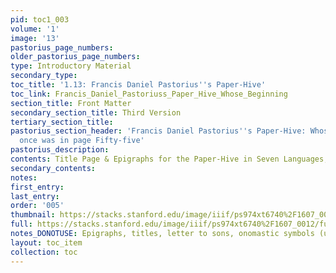 ```yaml
---
pid: toc1_003
volume: '1'
image: '13'
pastorius_page_numbers: 
older_pastorius_page_numbers: 
type: Introductory Material
secondary_type: 
toc_title: '1.13: Francis Daniel Pastorius''s Paper-Hive'
toc_link: Francis_Daniel_Pastoriuss_Paper_Hive_Whose_Beginning
section_title: Front Matter
secondary_section_title: Third Version
tertiary_section_title: 
pastorius_section_header: 'Francis Daniel Pastorius''s Paper-Hive: Whose Beginning
  once was in page Fifty-five'
pastorius_description: 
contents: Title Page & Epigraphs for the Paper-Hive in Seven Languages, pt. 1
secondary_contents: 
notes: 
first_entry: 
last_entry: 
order: '005'
thumbnail: https://stacks.stanford.edu/image/iiif/ps974xt6740%2F1607_0012/full/100,/0/default.jpg
full: https://stacks.stanford.edu/image/iiif/ps974xt6740%2F1607_0012/full/full/0/default.jpg
notes_DONOTUSE: Epigraphs, titles, letter to sons, onomastic symbols (unnumbered)
layout: toc_item
collection: toc
---
```

